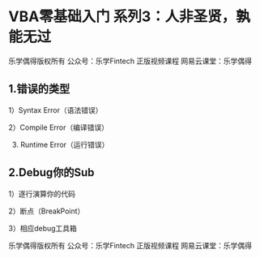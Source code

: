 # VBA零基础入门 系列3：人非圣贤，孰能无过

乐学偶得版权所有  公众号：乐学Fintech  正版视频课程 网易云课堂：乐学偶得



## 1.错误的类型

1）Syntax Error（语法错误）

2）Compile Error（编译错误）

3) Runtime Error（运行错误）



## 2.Debug你的Sub

1）逐行演算你的代码

2）断点（BreakPoint）

3）相应debug工具箱



乐学偶得版权所有  公众号：乐学Fintech  正版视频课程 网易云课堂：乐学偶得